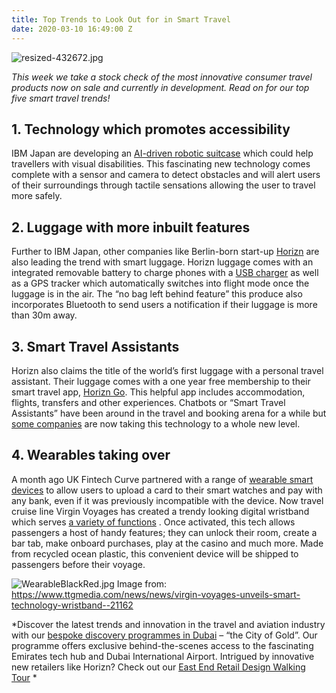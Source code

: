 ```yaml
---
title: Top Trends to Look Out for in Smart Travel
date: 2020-03-10 16:49:00 Z
---
```


![resized-432672.jpg](/uploads/resized-432672.jpg)

*This week we take a stock check of the most innovative consumer travel products now on sale and currently in development. Read on for our top five smart travel trends!*

## 1.	Technology which promotes accessibility

IBM Japan are developing an [AI-driven robotic suitcase](https://www.inceptivemind.com/chieko-asakawa-smart-suitcase-shaped-robot-visually-impaired/12035/) which could help travellers with visual disabilities. This fascinating new technology comes complete with a sensor and camera to detect obstacles and will alert users of their surroundings through tactile sensations allowing the user to travel more safely. 

## 2.	Luggage with more inbuilt features


Further to IBM Japan, other companies like Berlin-born start-up [Horizn](https://horizn-studios.co.uk) are also leading the trend with smart luggage. Horizn luggage comes with an integrated removable battery to charge phones with a [USB charger](https://horizn-studios.co.uk/en/travel-tech/) as well as a GPS tracker which automatically switches into flight mode once the luggage is in the air. The “no bag left behind feature” this produce also incorporates Bluetooth to send users a notification if their luggage is more than 30m away. 


## 3.	Smart Travel Assistants

Horizn also claims the title of the world’s first luggage with a personal travel assistant. Their luggage comes with a one year free membership to their smart travel app, [Horizn Go](https://horizn-studios.co.uk/en/go/). This helpful app includes accommodation, flights, transfers and other experiences.
Chatbots or “Smart Travel Assistants” have been around in the travel and booking arena for a while but [some companies](https://www.eyefortravel.com/distribution-strategies/smart-travel-assistants-new-gateway-travel-0) are now taking this technology to a whole new level. 


## 4.	Wearables taking over

A month ago UK Fintech Curve partnered with a range of [wearable smart devices](https://www.insiderlondon.com/blog/three-reasons-that-curve-is-causing-a-stir-in-the-fintech-world/) to allow users to upload a card to their smart watches and pay with any bank, even if it was previously incompatible with the device. Now travel cruise line Virgin Voyages has created a trendy looking digital wristband which serves [a variety of functions](https://www.ttgmedia.com/news/news/virgin-voyages-unveils-smart-technology-wristband--21162) . Once activated, this tech allows passengers a host of handy features; they can unlock their room, create a bar tab, make onboard purchases, play at the casino and much more. Made from recycled ocean plastic, this convenient device will be shipped to passengers before their voyage.

![WearableBlackRed.jpg](/uploads/WearableBlackRed.jpg)
Image from: https://www.ttgmedia.com/news/news/virgin-voyages-unveils-smart-technology-wristband--21162  

*Discover the latest trends and innovation in the travel and aviation industry with our [bespoke discovery programmes in Dubai](https://www.insiderlondon.com/asia/dubai/) – “the City of Gold”. Our programme offers exclusive behind-the-scenes access to the fascinating Emirates tech hub and Dubai International Airport.
Intrigued by innovative new retailers like Horizn? Check out our [East End Retail Design Walking Tour](https://www.insiderlondon.com/london/educational-tours/retail-design/#east-end-retail-design) *
